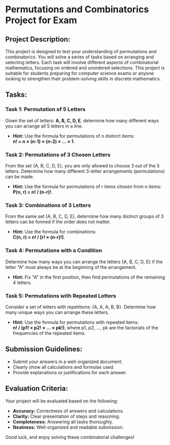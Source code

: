 # Permutations and Combinatorics Project for Exam

## Project Description:
This project is designed to test your understanding of permutations and combinatorics. You will solve a series of tasks based on arranging and selecting letters. Each task will involve different aspects of combinatorial mathematics, focusing on ordered and unordered selections. This project is suitable for students preparing for computer science exams or anyone looking to strengthen their problem-solving skills in discrete mathematics.

## Tasks:

### Task 1: Permutation of 5 Letters
Given the set of letters: **A, B, C, D, E**, determine how many different ways you can arrange all 5 letters in a line.
- **Hint:** Use the formula for permutations of n distinct items:  
  **n! = n × (n-1) × (n-2) × ... × 1**.

### Task 2: Permutations of 3 Chosen Letters
From the set {A, B, C, D, E}, you are only allowed to choose 3 out of the 5 letters. Determine how many different 3-letter arrangements (permutations) can be made.
- **Hint:** Use the formula for permutations of r items chosen from n items:  
  **P(n, r) = n! / (n-r)!**.

### Task 3: Combinations of 3 Letters
From the same set {A, B, C, D, E}, determine how many distinct groups of 3 letters can be formed if the order does not matter.
- **Hint:** Use the formula for combinations:  
  **C(n, r) = n! / [r! × (n-r)!]**.

### Task 4: Permutations with a Condition
Determine how many ways you can arrange the letters {A, B, C, D, E} if the letter "A" must always be at the beginning of the arrangement.
- **Hint:** Fix "A" in the first position, then find permutations of the remaining 4 letters.

### Task 5: Permutations with Repeated Letters
Consider a set of letters with repetitions: {A, A, A, B, B}. Determine how many unique ways you can arrange these letters.
- **Hint:** Use the formula for permutations with repeated items:  
  **n! / (p1! × p2! × ... × pk!)**, where p1, p2, ..., pk are the factorials of the frequencies of the repeated items.

## Submission Guidelines:
- Submit your answers in a well-organized document.
- Clearly show all calculations and formulas used.
- Provide explanations or justifications for each answer.

## Evaluation Criteria:
Your project will be evaluated based on the following:
- **Accuracy:** Correctness of answers and calculations.
- **Clarity:** Clear presentation of steps and reasoning.
- **Completeness:** Answering all tasks thoroughly.
- **Neatness:** Well-organized and readable submission.

Good luck, and enjoy solving these combinatorial challenges!

